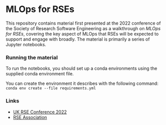 # MLOps for RSEs
This repository contains material first presented at the 2022 conference of the Society of Research Software Engineering as a walkthrough on *MLOps for RSEs*, covering the key aspect of MLOps that RSEs will be expected to support and engage with broadly. The material is primarily a series of Jupyter notebooks.

### Running the material

To run the notebooks, you should set up a conda environments using the supplied conda environment file.

You can create the environment it describes with the following command:
`conda env create --file requirements.yml`

### Links
* [UK RSE Conference 2022](https://rsecon2022.society-rse.org/)
* [RSE Association](https://society-rse.org/)
